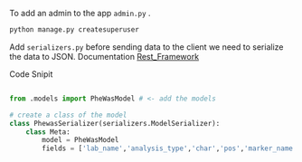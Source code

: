 
To add an admin to the app ```admin.py``` .
```python
python manage.py createsuperuser
```

Add ```serializers.py``` before sending data to the client we need to serialize the data to JSON.
Documentation
[Rest_Framework](https://www.django-rest-framework.org/)

Code Snipit
```python

from .models import PheWasModel # <- add the models

# create a class of the model
class PhewasSerializer(serializers.ModelSerializer):
    class Meta:
        model = PheWasModel
        fields = ['lab_name','analysis_type','char','pos','marker_name','rsid','ref','alt','effect', 'analysis_efect', 'var','direction', 'std_err', 'gene', 'log_p', 'p']
```
